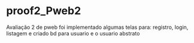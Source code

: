 # proof2_Pweb2
Avaliação 2 de pweb
foi implementado algumas telas para: registro, login, listagem
e criado bd para usuario 
e o usuario abstrato 
